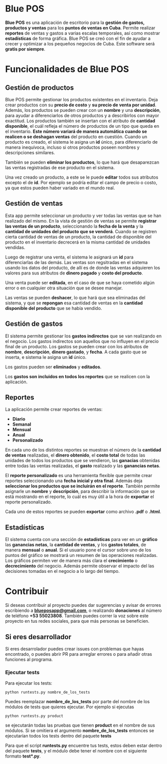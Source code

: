 
# Blue POS

**Blue POS** es una aplicación de escritorio para la **gestión de gastos, productos y ventas**
para los **puntos de ventas en Cuba**. Permite realizar **reportes** de ventas y gastos a varias
escalas temporales, así como mostrar **estadísticas** de forma gráfica. Blue POS se creó
con el fin de ayudar a crecer y optimizar a los pequeños negocios de Cuba. Este software
será **gratis por siempre**.

# Funcionalidades de Blue POS

## Gestión de productos

Blue POS permite gestionar los productos existentes en el inventario. Deja crear productos
con su **precio de costo** y **su precio de venta por unidad**. Además, los productos se pueden crear
con un **nombre** y una **descripción**, para ayudar a diferenciarlos de otros productos y a
describirlos con mayor exactitud. Los productos también se insertan con el atributo de **cantidad disponible**,
el cuál refleja el número de productos de un tipo que queda en el inventario. **Este número variará de manera
automática cuando se realicen o se deshagan ventas** del producto en cuestión. Cuando un producto es creado,
el sistema le asigna un **id** único, para diferenciarlo de manera inequívoca, incluso si otros productos poseen
nombres y descripciones similares.

También se pueden **eliminar los productos**, lo que hará que desaparezcan las ventas registradas de ese producto
en el sistema.

Una vez creado un producto, a este se le puede **editar** todos sus atributos excepto el de **id**. Por ejemplo se podría
editar el campo de precio o costo, ya que estos pueden haber variado en el mundo real.

## Gestión de ventas

Esta app permite seleccionar un producto y ver todas las ventas que se han realizado del mismo.
En la vista de gestión de ventas se permite **registrar las ventas de un producto**, seleccionando
la **fecha de la venta** y la **cantidad de unidades del producto que se venderá**. Cuando se registren cierta cantidad
de ventas de un producto, la cantidad de disponible del producto en el inventario decrecerá en la misma cantidad
de unidades vendidas.

Luego de registrar una venta, el sistema le asignará un **id** para diferenciarlas de las demás. Las ventas son regsitradas
en el sistema usando los datos del producto, de allí es de donde las ventas adquieren los valores para sus atributos de
**dinero pagado** y **costo del producto**.

Una venta puede ser **editada**, en el caso de que se haya cometido algún error o en cualquier otra situación que
se desee manejar.

Las ventas se pueden **deshacer**, lo que hará que sea eliminadas del sistema, y que se **repongan** esa cantidad de ventas
en la **cantidad disponible del producto** que se había vendido.

## Gestión de gastos

El sistema permite gestionar los **gastos indirectos** que se van realizando en el negocio. Los gastos indirectos son aquellos
que no influyen en el precio final de un producto. Los gastos se pueden crear con los atributos de **nombre**,
**descripción**, **dinero gastado**, y **fecha**. A cada gasto que se inserta, e sistema le asigna un **id** único.

Los gastos pueden ser **eliminados** y **editados**.

Los **gastos son incluidos en todos los reportes** que se realicen con la aplicación.

## Reportes

La aplicación permite crear reportes de ventas:

- **Diario**
- **Semanal**
- **Mensual**
- **Anual**
- **Personalizado**

En cada uno de los distintos reportes se muestran el número de la **cantidad de ventas** realizadas,
el **dinero obtenido**, el **costo total** de todas las unidades de todos los productos que se vendieron,
las **ganacias** obtenidas entre todas las ventas realizadas, el **gasto** realizado y las **ganancias netas**.

El **reporte personalizado** es una herramienta flexible que permite crear reportes seleccionando una **fecha inicial
y otra final**. Además deja **seleccionar los productos que se incluirán en el reporte**. También permite asignarle
un **nombre** y **descripción**, para describir la información que se está mostrando en el reporte, lo cuál es muy
útil a la hora de **exportar** el reporte personalizado.

Cada uno de estos reportes se pueden **exportar** como archivo **.pdf** o **.html**.

## Estadísticas

El sistema cuenta con una sección de **estadísticas** para ver en un **gráfico** las **ganancias netas**, la **cantidad de
ventas**, y los **gastos totales**, de manera **mensual** o **anual**. Si el usuario pone el cursor sobre uno de los
puntos del gráfico se mostrará un resumen de las operaciones realizadas. Los gráficos permiten ver de manera más clara
el **crecimiento** o **decrecimiento** del negocio. Además permite observar el impacto del las decisiones tomadas en el
negocio a lo largo del tiempo.

# Contribuir

Si deseas contribuir al proyecto puedes dar sugerencias y avisar de errores escribiendo a
**<a href="mailto:blueposapp@gmail.com">blueposapp@gmail.com</a>**,
o realizando **donaciones** al número de teléfono **+53 55023808**. También puedes correr la voz sobre este proyecto en
tus redes sociales, para que más personas se beneficien.

## Si eres desarrollador

Si eres desarrolador puedes crear issues con problemas que hayas encontrado, o puedes abrir PR para arreglar errores
o para añadir otras funciones al programa.

### Ejecutar tests

Para ejecutar los tests:

```
python runtests.py nombre_de_los_tests
```

Puedes reemplazar **nombre_de_los_tests** por parte del nombre de los módulos de tests que quieres ejecutar. Por ejemplo si ejecutas

```
python runtests.py product
```

se ejecutarán todas las pruebas que tienen **product** en el nombre de sus módulos. Si se omitiera
el argumento **nombre_de_los_tests** entonces se ejecutarían todos los tests dentro del
paquete **tests**

Para que el script **runtests.py** encuentre tus tests, estos deben estar dentro del
paquete **tests**, y el módulo debe tener el nombre con el siguiente formato **test\*.py**.
